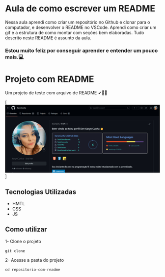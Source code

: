 # Aula de como escrever um README
Nessa aula aprendi como criar um repositório no Github e clonar para o computador, e desenvolver o README no VSCode. Aprendi como criar um gif e a estrutura de como montar com seções bem elaboradas. 
Tudo descrito neste README é assunto da aula.

### Estou muito feliz por conseguir aprender e entender um pouco mais.💻

# Projeto com README
Um projeto de teste com arquivo de README ✔🐱‍💻

[<img src="./perfil-github.gif" alt="gif perfil github">]

## Tecnologias Utilizadas
- HMTL
- CSS
- JS

## Como utilizar

1- Clone o projeto
```
git clone
```

2- Acesse a pasta do projeto

```
cd repositorio-com-readme
```



